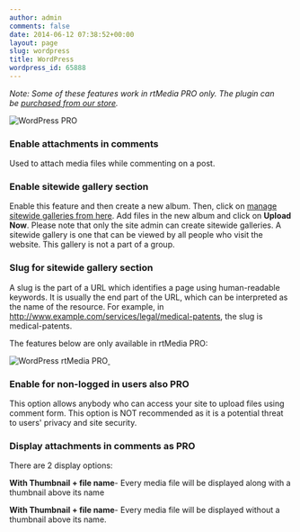 ```yaml
---
author: admin
comments: false
date: 2014-06-12 07:38:52+00:00
layout: page
slug: wordpress
title: WordPress
wordpress_id: 65888
---
```


_Note: Some of these features work in rtMedia PRO only. The plugin can be _[_purchased from our store_](https://rtcamp.com/store/rtmedia-pro/)_._

![WordPress PRO](http://docs.rtcamp.com/wp-content/uploads/2014/06/WordPress-PRO.jpg)


### Enable attachments in comments


Used to attach media files while commenting on a post.


### Enable sitewide gallery section


Enable this feature and then create a new album. Then, click on [manage sitewide galleries from here](http://www.google.com/url?q=http%3A%2F%2Flocalhost%2Fmytestsite%2Fwp-admin%2Fedit.php%3Fpost_type%3Drtmedia_album&sa=D&sntz=1&usg=AFQjCNHqY1forlTBBIbbgqLm1nEjqQge0A). Add files in the new album and click on **Upload Now**. Please note that only the site admin can create sitewide galleries. A sitewide gallery is one that can be viewed by all people who visit the website. This gallery is not a part of a group.


### Slug for sitewide gallery section


A slug is the part of a URL which identifies a page using human-readable keywords. It is usually the end part of the URL, which can be interpreted as the name of the resource. For example, in http://www.example.com/services/legal/medical-patents, the slug is medical-patents.

The features below are only available in rtMedia PRO:

![WordPress rtMedia PRO](http://docs.rtcamp.com/wp-content/uploads/2014/06/WordPress-rtMedia-PRO.jpg)[ ](http://docs.rtcamp.com/wp-content/uploads/2014/06/WordPress-PRO.jpg)


### Enable for non-logged in users also  PRO 


This option allows anybody who can access your site to upload files using comment form. This option is NOT recommended as it is a potential threat to users' privacy and site security.


### Display attachments in comments as PRO


There are 2 display options:

**With Thumbnail + file name**- Every media file will be displayed along with a thumbnail above its name

**With Thumbnail + file name**- Every media file will be displayed without a thumbnail above its name.
